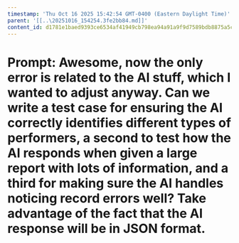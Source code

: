 ```yaml
---
timestamp: 'Thu Oct 16 2025 15:42:54 GMT-0400 (Eastern Daylight Time)'
parent: '[[..\20251016_154254.3fe2bb84.md]]'
content_id: d1781e1baed9393ce6534af41949cb798ea94a91a9f9d7589bdb8875a5cc5d71
---
```


# Prompt: Awesome, now the only error is related to the AI stuff, which I wanted to adjust anyway. Can we write a test case for ensuring the AI correctly identifies different types of performers, a second to test how the AI responds when given a large report with lots of information, and a third for making sure the AI handles noticing record errors well? Take advantage of the fact that the AI response will be in JSON format.
